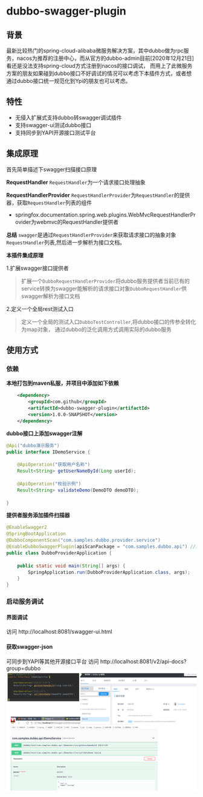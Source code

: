 # dubbo-swagger-plugin
## 背景
最新比较热门的spring-cloud-alibaba微服务解决方案，其中dubbo做为rpc服务，nacos为推荐的注册中心，而从官方的dubbo-admin目前[2020年12月21日]看还是没法支持spring-cloud方式注册到nacos的接口调试，
而用上了此微服务方案的朋友如果碰到dubbo接口不好调试的情况可以考虑下本插件方式，或者想通过dubbo接口统一规范化到Ypi的朋友也可以考虑。

## 特性
* 无侵入扩展式支持dubbo转swagger调试插件
* 支持swagger-ui测试dubbo接口
* 支持同步到YAPI开源接口测试平台
## 集成原理
首先简单描述下swagger扫描接口原理

**RequestHandler**
`RequestHandler`为一个请求接口处理抽象

**RequestHandlerProvider**
`RequestHandlerProvider`为`RequestHandler`的提供器，获取`RequestHandler`列表的组件
* springfox.documentation.spring.web.plugins.WebMvcRequestHandlerProvider为webmvc的RequestHandler提供者

**总结**
`swagger`是通过`RequestHandlerProvider`来获取请求接口的抽象对象`RequestHandler`列表,然后进一步解析为接口文档。

**本插件集成原理**

1.扩展swagger接口提供者
> 扩展一个`DubboRequestHandlerProvider`将dubbo服务提供者当前已有的service转换为swagger能解析的请求接口对象`DubboRequestHandler`供swagger解析为接口文档

2.定义一个全局rest测试入口
> 定义一个全局的测试入口`DubboTestController`,将dubbo接口的传参全转化为map对象，
> 通过dubbo的泛化调用方式调用实际的dubbo服务

## 使用方式
### 依赖
**本地打包到maven私服，并项目中添加如下依赖**
```xml
    <dependency>
        <groupId>com.github</groupId>
        <artifactId>dubbo-swagger-plugin</artifactId>
        <version>1.0.0-SNAPSHOT</version>
    </dependency>
```

**dubbo接口上添加swagger注解**
```java
@Api("dubbo演示服务")
public interface IDemoService {

    @ApiOperation("获取用户名称")
    Result<String> getUserNameById(Long userId);

    @ApiOperation("校验示例")
    Result<String> validateDemo(DemoDTO demoDTO);

}
```

**提供者服务添加插件扫描器**
```java
@EnableSwagger2
@SpringBootApplication
@DubboComponentScan("com.samples.dubbo.provider.service")
@EnableDubboSwaggerPlugin(apiScanPackage = "com.samples.dubbo.api") //添加开启swagger-dubbo插件 扫描的路径为dubbo接口路径
public class DubboProviderApplication {

    public static void main(String[] args) {
        SpringApplication.run(DubboProviderApplication.class, args);
    }
}
```
### 启动服务调试
#### 界面调试
访问 http://localhost:8081/swagger-ui.html

#### 获取swagger-json

可同步到YAPI等其他开源接口平台
访问 http://localhost:8081/v2/api-docs?group=dubbo
![演示图片](https://raw.githubusercontent.com/nickszeng/nickszeng-public-doc/master/swagger-dubbo-demo.png)

